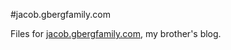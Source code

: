 #jacob.gbergfamily.com

Files for [jacob.gbergfamily.com](http://jacob.gbergfamily.com), my brother's blog.